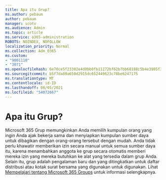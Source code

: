 ```yaml
---
title: Apa itu Grup?
ms.author: pebaum
author: pebaum
manager: scotv
ms.audience: Admin
ms.topic: article
ms.service: o365-administration
ROBOTS: NOINDEX, NOFOLLOW
localization_priority: Normal
ms.collection: Adm_O365
ms.custom:
- "9001110"
- "3071"
ms.openlocfilehash: 6e70ce5f23302e4d0bb0fb11272bf62b7bb68188c5b4e3905f3d25434db4737f
ms.sourcegitcommit: b5f7da89a650d2915dc652449623c78be6247175
ms.translationtype: MT
ms.contentlocale: id-ID
ms.lasthandoff: 08/05/2021
ms.locfileid: "54072667"
---
```

# <a name="what-are-groups"></a>Apa itu Grup?

Microsoft 365 Grup memungkinkan Anda memilih kumpulan orang yang ingin Anda ajak bekerja sama dan menyiapkan kumpulan sumber daya untuk dibagikan dengan orang-orang tersebut dengan mudah. Anda tidak perlu khawatir memberikan izin secara manual untuk semua sumber daya itu, karena menambahkan anggota ke grup secara otomatis memberi mereka izin yang mereka butuhkan ke alat yang tersedia dalam grup Anda. Selain itu, grup adalah pengalaman baru dan yang ditingkatkan untuk daftar distribusi atau kotak surat bersama yang digunakan untuk digunakan.  Lihat [Mempelajari tentang Microsoft 365 Groups](https://support.office.com/article/b565caa1-5c40-40ef-9915-60fdb2d97fa2) untuk informasi selengkapnya. 
